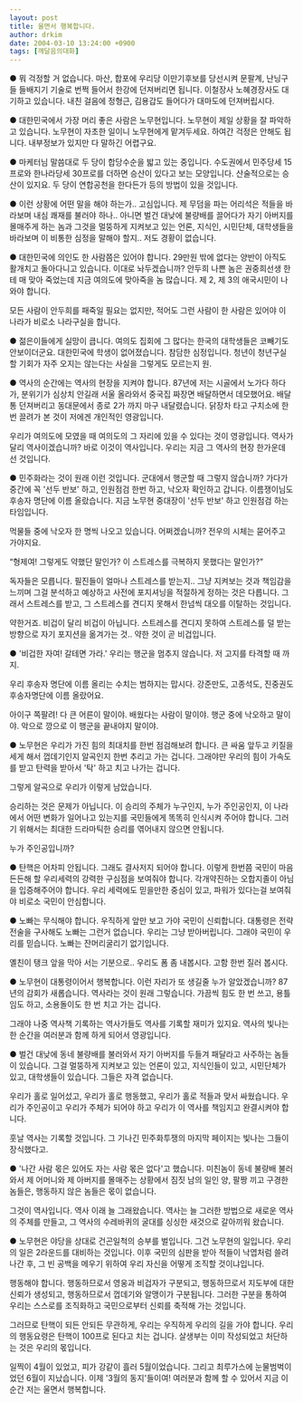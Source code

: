 ```yaml
---
layout: post
title: 울면서 행복합니다.
author: drkim
date: 2004-03-10 13:24:00 +0900
tags: [깨달음의대화]
---
```

● 뭐 걱정할 거 없습니다. 마산, 합포에 우리당 이만기후보를 당선시켜 문팔계, 난닝구들 들배지기 기술로 번쩍 들어서 한강에 던져버리면 됩니다. 이철장사 노혜경장사도 대기하고 있습니다. 내친 걸음에 정형근, 김용갑도 들어다가 대마도에 던져버립시다.  


● 대한민국에서 가장 머리 좋은 사람은 노무현입니다. 노무현이 제일 상황을 잘 파악하고 있습니다. 노무현이 자초한 일이니 노무현에게 맡겨두세요. 하여간 걱정은 안해도 됩니다. 내부정보가 있지만 다 말하긴 어렵구요.  


● 마케터님 말씀대로 두 당이 합당수순을 밟고 있는 중입니다. 수도권에서 민주당세 15프로와 한나라당세 30프로를 더하면 승산이 있다고 보는 모양입니다. 산술적으로는 승산이 있지요. 두 당이 연합공천을 한다든가 등의 방법이 있을 것입니다.   


● 이런 상황에 어떤 말을 해야 하는가.. 고심입니다. 제 무덤을 파는 어리석은 적들을 바라보며 내심 쾌재를 불러야 하나.. 아니면 벌건 대낮에 불량배를 끌어다가 자기 아버지를 몰매주게 하는 놈과 그것을 멀뚱하게 지켜보고 있는 언론, 지식인, 시민단체, 대학생들을 바라보며 이 비통한 심정을 말해야 할지.. 저도 경황이 없습니다.   


● 대한민국에 의인도 한 사람쯤은 있어야 합니다. 29만원 밖에 없다는 양반이 아직도 활개치고 돌아다니고 있습니다. 이대로 놔두겠습니까? 안두희 나쁜 놈은 권중희선생 한테 매 맞아 죽었는데 지금 여의도에 맞아죽을 놈 많습니다. 제 2, 제 3의 애국시민이 나와야 합니다. 

모든 사람이 안두희를 패죽일 필요는 없지만, 적어도 그런 사람이 한 사람은 있어야 이 나라가 비로소 나라구실을 합니다.   


● 젊은이들에게 실망이 큽니다. 여의도 집회에 그 많다는 한국의 대학생들은 코빼기도 안보이더군요. 대한민국에 학생이 없어졌습니다. 참담한 심정입니다. 청년이 청년구실 할 기회가 자주 오지는 않는다는 사실을 그렇게도 모르는지 원.  


● 역사의 순간에는 역사의 현장을 지켜야 합니다. 87년에 저는 시골에서 노가다 하다가, 분위기가 심상치 안길래 서울 올라와서 중국집 짜장면 배달하면서 데모했어요. 배달통 던져버리고 동대문에서 종로 2가 까지 마구 내달렸습니다. 닭장차 타고 구치소에 한번 끌려가 본 것이 저에겐 개인적인 영광입니다. 

우리가 여의도에 모였을 때 여의도의 그 자리에 있을 수 있다는 것이 영광입니다. 역사가 달리 역사이겠습니까? 바로 이것이 역사입니다. 우리는 지금 그 역사의 현장 한가운데 선 것입니다.   


● 민주화라는 것이 원래 이런 것입니다. 군대에서 행군할 때 그렇지 않습니까? 가다가 중간에 꼭 '선두 반보' 하고, 인원점검 한번 하고, 낙오자 확인하고 갑니다. 이름쟁이님도 후송자 명단에 이름 올랐습니다. 지금 노무현 중대장이 '선두 반보' 하고 인원점검 하는 타임입니다. 

먹물들 중에 낙오자 한 명씩 나오고 있습니다. 어쩌겠습니까? 전우의 시체는 묻어주고 가야지요. 

“형제여! 그렇게도 약했단 말인가? 이 스트레스를 극복하지 못했다는 말인가?”

독자들은 모릅니다. 필진들이 얼마나 스트레스를 받는지.. 그냥 지켜보는 것과 책임감을 느끼며 그걸 분석하고 예상하고 사전에 포지셔닝을 적절하게 정하는 것은 다릅니다. 그래서 스트레스를 받고, 그 스트레스를 견디지 못해서 한넘씩 대오를 이탈하는 것입니다. 

약한거죠. 비겁이 달리 비겁이 아닙니다. 스트레스를 견디지 못하여 스트레스를 덜 받는 방향으로 자기 포지션을 옮겨가는 것.. 약한 것이 곧 비겁입니다.   


● '비겁한 자여! 갈테면 가라.' 우리는 행군을 멈추지 않습니다. 저 고지를 타격할 때 까지. 

우리 후송자 명단에 이름 올리는 수치는 범하지는 맙시다. 강준만도, 고종석도, 진중권도 후송자명단에 이름 올랐어요. 

아이구 쪽팔려! 다 큰 어른이 말이야. 배웠다는 사람이 말이야. 행군 중에 낙오하고 말이야. 악으로 깡으로 이 행군을 끝내야지 말이야.  


● 노무현은 우리가 가진 힘의 최대치를 한번 점검해보려 합니다. 큰 싸움 앞두고 키질을 세게 해서 껍데기인지 알곡인지 한번 추리고 가는 겁니다. 그래야만 우리의 힘이 가속도를 받고 탄력을 받아서 '탁' 하고 치고 나가는 겁니다. 

그렇게 알곡으로 우리가 이렇게 남았습니다.

승리하는 것은 문제가 아닙니다. 이 승리의 주체가 누구인지, 누가 주인공인지, 이 나라에서 어떤 변화가 일어나고 있는지를 국민들에게 똑똑히 인식시켜 주어야 합니다. 그러기 위해서는 최대한 드라마틱한 승리를 엮어내지 않으면 안됩니다. 

누가 주인공입니까?  


● 탄핵은 어차피 안됩니다. 그래도 결사저지 되어야 합니다. 이렇게 한번쯤 국민이 마음 든든해 할 우리세력의 강력한 구심점을 보여줘야 합니다. 각개약진하는 오합지졸이 아님을 입증해주어야 합니다. 우리 세력에도 믿을만한 중심이 있고, 파워가 있다는걸 보여줘야 비로소 국민이 안심합니다.  


● 노빠는 무식해야 합니다. 우직하게 앞만 보고 가야 국민이 신뢰합니다. 대통령은 전략 전술을 구사해도 노빠는 그런거 없습니다. 우리는 그냥 받아버립니다. 그래야 국민이 우리를 믿습니다. 노빠는 잔머리굴리기 없기입니다. 

옐친이 탱크 앞을 막아 서는 기분으로.. 우리도 폼 좀 내봅시다. 고함 한번 질러 봅시다.   


● 노무현이 대통령이어서 행복합니다. 이런 자리가 또 생길줄 누가 알았겠습니까? 87년의 감회가 새롭습니다. 역사라는 것이 원래 그렇습니다. 가끔씩 힘도 한 번 쓰고, 용틀임도 하고, 소용돌이도 한 번 치고 가는 겁니다. 

그래야 나중 역사책 기록하는 역사가들도 역사를 기록할 재미가 있지요. 역사의 빛나는 한 순간을 여러분과 함께 하게 되어서 영광입니다.   


● 벌건 대낮에 동네 불량배를 불러와서 자기 아버지를 두들겨 패달라고 사주하는 놈들이 있습니다. 그걸 멀뚱하게 지켜보고 있는 언론이 있고, 지식인들이 있고, 시민단체가 있고, 대학생들이 있습니다. 그들은 자격 없습니다. 

우리가 홀로 일어섰고, 우리가 홀로 행동했고, 우리가 홀로 적들과 맞서 싸웠습니다. 우리가 주인공이고 우리가 주체가 되어야 하고 우리가 이 역사를 책임지고 완결시켜야 합니다. 

훗날 역사는 기록할 것입니다. 그 기나긴 민주화투쟁의 마지막 페이지는 빛나는 그들이 장식했다고.  


● '나간 사람 몫은 있어도 자는 사람 몫은 없다'고 했습니다. 미친놈이 동네 불량배 불러와서 제 어머니와 제 아버지를 몰매주는 상황에서 짐짓 남의 일인 양, 팔짱 끼고 구경한 놈들은, 행동하지 않은 놈들은 몫이 없습니다. 

그것이 역사입니다. 역사 이래 늘 그래왔습니다. 역사는 늘 그러한 방법으로 새로운 역사의 주체를 만들고, 그 역사의 수레바퀴의 굴대를 싱싱한 새것으로 갈아끼워 왔습니다.   


● 노무현은 야당을 상대로 건곤일척의 승부를 벌입니다. 그건 노무현의 일입니다. 우리의 일은 2라운드를 대비하는 것입니다. 이후 국민의 심판을 받아 적들이 낙엽처럼 쓸려나간 후, 그 빈 공백을 메우기 위하여 우리 자신을 어떻게 조직할 것이냐입니다. 

행동해야 합니다. 행동하므로서 영웅과 비겁자가 구분되고, 행동하므로서 지도부에 대한 신뢰가 생성되고, 행동하므로서 껍데기와 알맹이가 구분됩니다. 그러한 구분을 통하여 우리는 스스로를 조직화하고 국민으로부터 신뢰를 축적해 가는 것입니다. 

그러므로 탄핵이 되든 안되든 무관하게, 우리는 우직하게 우리의 길을 가야 합니다. 우리의 행동요령은 탄핵이 100프로 된다고 치는 겁니다. 살생부는 이미 작성되었고 처단하는 것은 우리의 몫입니다. 

일찍이 4월이 있었고, 피가 강같이 흘러 5월이었습니다. 그리고 최루가스에 눈물범벅이었던 6월이 지났습니다. 이제 '3월의 동지'들이여! 여러분과 함께 할 수 있어서 지금 이순간 저는 울면서 행복합니다.